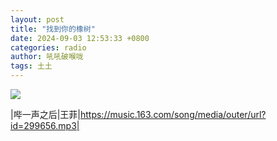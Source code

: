 ```yaml
---
layout: post
title: "找到你的橡树"
date: 2024-09-03 12:53:33 +0800
categories: radio
author: 吼吼破喉咙
tags: 土土
---
```

![]({{site.baseurl}}/images/cover_20240903.jpg)

|哔一声之后|王菲|https://music.163.com/song/media/outer/url?id=299656.mp3|

